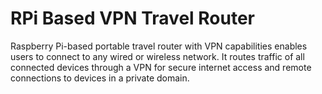 # RPi Based VPN Travel Router
Raspberry Pi-based portable travel router with VPN capabilities enables users to connect to any wired or wireless network. It routes traffic of all connected devices through a VPN for secure internet access and remote connections to devices in a private domain.